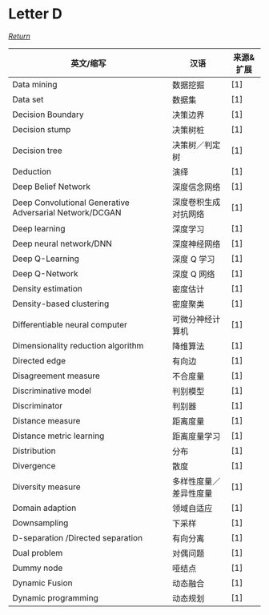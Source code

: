 # Letter D
[*Return*](https://github.com/SyncedAI00/Artificial-Intelligence-Terminology/blob/master/README.md)

英文/缩写|汉语|来源&扩展
---|---|---
Data mining	|数据挖掘|[1]
Data set	|数据集|[1]
Decision Boundary	|决策边界|[1]
Decision stump|	决策树桩|[1]
Decision tree	|决策树／判定树|[1]
Deduction	|演绎|[1]
Deep Belief Network	|深度信念网络|[1]
Deep Convolutional Generative Adversarial Network/DCGAN|	深度卷积生成对抗网络|[1]
Deep learning|	深度学习|[1]
Deep neural network/DNN|	深度神经网络|[1]
Deep Q-Learning	|深度 Q 学习|[1]
Deep Q-Network	|深度 Q 网络|[1]
Density estimation 	|密度估计|[1]
Density-based clustering|密度聚类|[1]
Differentiable neural computer|	可微分神经计算机|[1]
Dimensionality reduction algorithm|	降维算法|[1]
Directed edge|有向边|[1]
Disagreement measure	|不合度量|[1]
Discriminative model	|判别模型|[1]
Discriminator|	判别器|[1]
Distance measure	|距离度量|[1]
Distance metric learning|距离度量学习|[1]
Distribution|	分布|[1]
Divergence|	散度|[1]
Diversity measure	|多样性度量／差异性度量|[1]
Domain adaption	|领域自适应|[1]
Downsampling	|下采样|[1]
D-separation /Directed separation|有向分离|[1]
Dual problem |	对偶问题|[1]
Dummy node	|哑结点|[1]
Dynamic Fusion	|动态融合|[1]
Dynamic programming|动态规划|[1]
